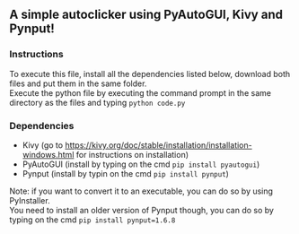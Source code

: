 ## A simple autoclicker using PyAutoGUI, Kivy and Pynput!

### Instructions
To execute this file, install all the dependencies listed below, download both files and put them in the same folder.\
Execute the python file by executing the command prompt in the same directory as the files and typing ```python code.py```

### Dependencies
- Kivy (go to https://kivy.org/doc/stable/installation/installation-windows.html for instructions on installation)
- PyAutoGUI (install by typing on the cmd ```pip install pyautogui```)
- Pynput (install by typin on the cmd ```pip install pynput```)

Note: if you want to convert it to an executable, you can do so by using PyInstaller.\
You need to install an older version of Pynput though, you can do so by typing on the cmd ```pip install pynput=1.6.8```
